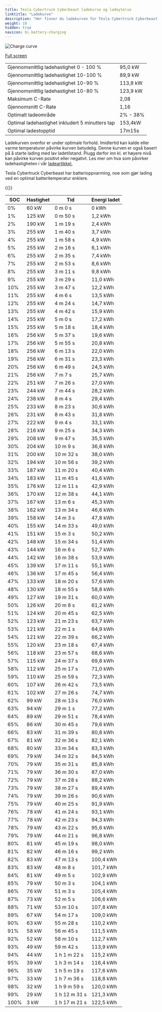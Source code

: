 ```yaml
---
title: Tesla Cybertruck Cyberbeast ladekurve og ladeytelse
linktitle: "Ladekurve"
description: "Her finner du ladekurven for Tesla Cybertruck Cyberbeast. "
weight: 10
hidden: true
navicon: bi-battery-charging
---
```

<!-- markdownlint-disable MD033 -->
<img src="../chargingcurve.svg" alt="Charge curve" class="img-fluid">

[Full screen](../chargingcurve.svg)


<table class="table table-striped">
<tbody>
<tr>
<td>Gjennomsnittlig ladehastighet 0 - 100 %</td><td>95,0 kW</td>
</tr>
<tr>
<td>Gjennomsnittlig ladehastighet 10-100 %</td><td>89,9 kW</td>
</tr>
<tr>
<td>Gjennomsnittlig ladehastighet 10-90 %</td><td>113,8 kW</td>
</tr>
<tr>
<td>Gjennomsnittlig ladehastighet 10-80 %</td><td>123,9 kW</td>
</tr>
<tr>
<td>Maksimum C-Rate</td><td>2,08</td>
</tr>
<tr>
<td>Gjennomsnitt C-Rate</td><td>1,16</td>
</tr>
<tr>
<td>Optimalt ladeområde</td><td>2% - 38%</td>
</tr>
<tr>
<td>Optimal ladehastighet inkludert 5 minutters tap</td><td>153,4kW</td>
</tr>
<tr>
<td>Optimal ladestopptid</td><td>17m15s</td>
</tr>
</tbody>
</table>


Ladekurven ovenfor er under optimale forhold. Imidlertid kan kalde eller varme temperaturer påvirke kurven betydelig. Denne kurven er også basert på å starte lading med lav ladetilstand. Plugg derfor inn kl. et høyere nivå kan påvirke kurven positivt eller negativt. Les mer om hva som påvirker ladehastigheten i vår [ladeartikkel.](../../../../../technology/battery/charging/) 


Tesla Cybertruck Cyberbeast har batterioppvarming, noe som gjør lading ved en optimal batteritemperatur enklere. 


{{<evkxdisplayaddarticle />}}
<table class="table table-striped">
<thead>
<tr><th>SOC</th><th>Hastighet</th><th>Tid</th><th>Energi ladet</th></tr>
</thead>
<tbody>
<tr>
<td>0%</td><td>60 kW</td><td> 0 m 0 s </td><td>0 kWh </td>
</tr>
<tr>
<td>1%</td><td>125 kW</td><td> 0 m 50 s </td><td>1,2 kWh </td>
</tr>
<tr>
<td>2%</td><td>190 kW</td><td> 1 m 19 s </td><td>2,4 kWh </td>
</tr>
<tr>
<td>3%</td><td>255 kW</td><td> 1 m 40 s </td><td>3,7 kWh </td>
</tr>
<tr>
<td>4%</td><td>255 kW</td><td> 1 m 58 s </td><td>4,9 kWh </td>
</tr>
<tr>
<td>5%</td><td>255 kW</td><td> 2 m 16 s </td><td>6,1 kWh </td>
</tr>
<tr>
<td>6%</td><td>255 kW</td><td> 2 m 35 s </td><td>7,4 kWh </td>
</tr>
<tr>
<td>7%</td><td>255 kW</td><td> 2 m 53 s </td><td>8,6 kWh </td>
</tr>
<tr>
<td>8%</td><td>255 kW</td><td> 3 m 11 s </td><td>9,8 kWh </td>
</tr>
<tr>
<td>9%</td><td>255 kW</td><td> 3 m 29 s </td><td>11,0 kWh </td>
</tr>
<tr>
<td>10%</td><td>255 kW</td><td> 3 m 47 s </td><td>12,2 kWh </td>
</tr>
<tr>
<td>11%</td><td>255 kW</td><td> 4 m 6 s </td><td>13,5 kWh </td>
</tr>
<tr>
<td>12%</td><td>255 kW</td><td> 4 m 24 s </td><td>14,7 kWh </td>
</tr>
<tr>
<td>13%</td><td>255 kW</td><td> 4 m 42 s </td><td>15,9 kWh </td>
</tr>
<tr>
<td>14%</td><td>255 kW</td><td> 5 m 0 s </td><td>17,2 kWh </td>
</tr>
<tr>
<td>15%</td><td>255 kW</td><td> 5 m 18 s </td><td>18,4 kWh </td>
</tr>
<tr>
<td>16%</td><td>256 kW</td><td> 5 m 37 s </td><td>19,6 kWh </td>
</tr>
<tr>
<td>17%</td><td>256 kW</td><td> 5 m 55 s </td><td>20,8 kWh </td>
</tr>
<tr>
<td>18%</td><td>256 kW</td><td> 6 m 13 s </td><td>22,0 kWh </td>
</tr>
<tr>
<td>19%</td><td>256 kW</td><td> 6 m 31 s </td><td>23,3 kWh </td>
</tr>
<tr>
<td>20%</td><td>256 kW</td><td> 6 m 49 s </td><td>24,5 kWh </td>
</tr>
<tr>
<td>21%</td><td>256 kW</td><td> 7 m 7 s </td><td>25,7 kWh </td>
</tr>
<tr>
<td>22%</td><td>251 kW</td><td> 7 m 26 s </td><td>27,0 kWh </td>
</tr>
<tr>
<td>23%</td><td>244 kW</td><td> 7 m 44 s </td><td>28,2 kWh </td>
</tr>
<tr>
<td>24%</td><td>238 kW</td><td> 8 m 4 s </td><td>29,4 kWh </td>
</tr>
<tr>
<td>25%</td><td>233 kW</td><td> 8 m 23 s </td><td>30,6 kWh </td>
</tr>
<tr>
<td>26%</td><td>231 kW</td><td> 8 m 43 s </td><td>31,8 kWh </td>
</tr>
<tr>
<td>27%</td><td>222 kW</td><td> 9 m 4 s </td><td>33,1 kWh </td>
</tr>
<tr>
<td>28%</td><td>216 kW</td><td> 9 m 25 s </td><td>34,3 kWh </td>
</tr>
<tr>
<td>29%</td><td>208 kW</td><td> 9 m 47 s </td><td>35,5 kWh </td>
</tr>
<tr>
<td>30%</td><td>204 kW</td><td> 10 m 9 s </td><td>36,8 kWh </td>
</tr>
<tr>
<td>31%</td><td>200 kW</td><td> 10 m 32 s </td><td>38,0 kWh </td>
</tr>
<tr>
<td>32%</td><td>194 kW</td><td> 10 m 56 s </td><td>39,2 kWh </td>
</tr>
<tr>
<td>33%</td><td>187 kW</td><td> 11 m 20 s </td><td>40,4 kWh </td>
</tr>
<tr>
<td>34%</td><td>183 kW</td><td> 11 m 45 s </td><td>41,6 kWh </td>
</tr>
<tr>
<td>35%</td><td>176 kW</td><td> 12 m 11 s </td><td>42,9 kWh </td>
</tr>
<tr>
<td>36%</td><td>170 kW</td><td> 12 m 38 s </td><td>44,1 kWh </td>
</tr>
<tr>
<td>37%</td><td>167 kW</td><td> 13 m 6 s </td><td>45,3 kWh </td>
</tr>
<tr>
<td>38%</td><td>162 kW</td><td> 13 m 34 s </td><td>46,6 kWh </td>
</tr>
<tr>
<td>39%</td><td>158 kW</td><td> 14 m 3 s </td><td>47,8 kWh </td>
</tr>
<tr>
<td>40%</td><td>155 kW</td><td> 14 m 33 s </td><td>49,0 kWh </td>
</tr>
<tr>
<td>41%</td><td>151 kW</td><td> 15 m 3 s </td><td>50,2 kWh </td>
</tr>
<tr>
<td>42%</td><td>148 kW</td><td> 15 m 34 s </td><td>51,4 kWh </td>
</tr>
<tr>
<td>43%</td><td>144 kW</td><td> 16 m 6 s </td><td>52,7 kWh </td>
</tr>
<tr>
<td>44%</td><td>142 kW</td><td> 16 m 38 s </td><td>53,9 kWh </td>
</tr>
<tr>
<td>45%</td><td>139 kW</td><td> 17 m 11 s </td><td>55,1 kWh </td>
</tr>
<tr>
<td>46%</td><td>136 kW</td><td> 17 m 45 s </td><td>56,4 kWh </td>
</tr>
<tr>
<td>47%</td><td>133 kW</td><td> 18 m 20 s </td><td>57,6 kWh </td>
</tr>
<tr>
<td>48%</td><td>130 kW</td><td> 18 m 55 s </td><td>58,8 kWh </td>
</tr>
<tr>
<td>49%</td><td>127 kW</td><td> 19 m 31 s </td><td>60,0 kWh </td>
</tr>
<tr>
<td>50%</td><td>126 kW</td><td> 20 m 8 s </td><td>61,2 kWh </td>
</tr>
<tr>
<td>51%</td><td>124 kW</td><td> 20 m 45 s </td><td>62,5 kWh </td>
</tr>
<tr>
<td>52%</td><td>123 kW</td><td> 21 m 23 s </td><td>63,7 kWh </td>
</tr>
<tr>
<td>53%</td><td>121 kW</td><td> 22 m 1 s </td><td>64,9 kWh </td>
</tr>
<tr>
<td>54%</td><td>121 kW</td><td> 22 m 39 s </td><td>66,2 kWh </td>
</tr>
<tr>
<td>55%</td><td>120 kW</td><td> 23 m 18 s </td><td>67,4 kWh </td>
</tr>
<tr>
<td>56%</td><td>118 kW</td><td> 23 m 57 s </td><td>68,6 kWh </td>
</tr>
<tr>
<td>57%</td><td>115 kW</td><td> 24 m 37 s </td><td>69,8 kWh </td>
</tr>
<tr>
<td>58%</td><td>112 kW</td><td> 25 m 17 s </td><td>71,0 kWh </td>
</tr>
<tr>
<td>59%</td><td>110 kW</td><td> 25 m 59 s </td><td>72,3 kWh </td>
</tr>
<tr>
<td>60%</td><td>107 kW</td><td> 26 m 42 s </td><td>73,5 kWh </td>
</tr>
<tr>
<td>61%</td><td>102 kW</td><td> 27 m 26 s </td><td>74,7 kWh </td>
</tr>
<tr>
<td>62%</td><td>99 kW</td><td> 28 m 13 s </td><td>76,0 kWh </td>
</tr>
<tr>
<td>63%</td><td>94 kW</td><td> 29 m 1 s </td><td>77,2 kWh </td>
</tr>
<tr>
<td>64%</td><td>89 kW</td><td> 29 m 51 s </td><td>78,4 kWh </td>
</tr>
<tr>
<td>65%</td><td>86 kW</td><td> 30 m 45 s </td><td>79,6 kWh </td>
</tr>
<tr>
<td>66%</td><td>83 kW</td><td> 31 m 39 s </td><td>80,8 kWh </td>
</tr>
<tr>
<td>67%</td><td>81 kW</td><td> 32 m 36 s </td><td>82,1 kWh </td>
</tr>
<tr>
<td>68%</td><td>80 kW</td><td> 33 m 34 s </td><td>83,3 kWh </td>
</tr>
<tr>
<td>69%</td><td>79 kW</td><td> 34 m 32 s </td><td>84,5 kWh </td>
</tr>
<tr>
<td>70%</td><td>79 kW</td><td> 35 m 31 s </td><td>85,8 kWh </td>
</tr>
<tr>
<td>71%</td><td>79 kW</td><td> 36 m 30 s </td><td>87,0 kWh </td>
</tr>
<tr>
<td>72%</td><td>79 kW</td><td> 37 m 28 s </td><td>88,2 kWh </td>
</tr>
<tr>
<td>73%</td><td>79 kW</td><td> 38 m 27 s </td><td>89,4 kWh </td>
</tr>
<tr>
<td>74%</td><td>79 kW</td><td> 39 m 26 s </td><td>90,6 kWh </td>
</tr>
<tr>
<td>75%</td><td>79 kW</td><td> 40 m 25 s </td><td>91,9 kWh </td>
</tr>
<tr>
<td>76%</td><td>78 kW</td><td> 41 m 24 s </td><td>93,1 kWh </td>
</tr>
<tr>
<td>77%</td><td>78 kW</td><td> 42 m 23 s </td><td>94,3 kWh </td>
</tr>
<tr>
<td>78%</td><td>79 kW</td><td> 43 m 22 s </td><td>95,6 kWh </td>
</tr>
<tr>
<td>79%</td><td>79 kW</td><td> 44 m 21 s </td><td>96,8 kWh </td>
</tr>
<tr>
<td>80%</td><td>81 kW</td><td> 45 m 19 s </td><td>98,0 kWh </td>
</tr>
<tr>
<td>81%</td><td>82 kW</td><td> 46 m 16 s </td><td>99,2 kWh </td>
</tr>
<tr>
<td>82%</td><td>83 kW</td><td> 47 m 13 s </td><td>100,4 kWh </td>
</tr>
<tr>
<td>83%</td><td>83 kW</td><td> 48 m 8 s </td><td>101,7 kWh </td>
</tr>
<tr>
<td>84%</td><td>81 kW</td><td> 49 m 5 s </td><td>102,9 kWh </td>
</tr>
<tr>
<td>85%</td><td>79 kW</td><td> 50 m 3 s </td><td>104,1 kWh </td>
</tr>
<tr>
<td>86%</td><td>76 kW</td><td> 51 m 3 s </td><td>105,4 kWh </td>
</tr>
<tr>
<td>87%</td><td>73 kW</td><td> 52 m 5 s </td><td>106,6 kWh </td>
</tr>
<tr>
<td>88%</td><td>71 kW</td><td> 53 m 10 s </td><td>107,8 kWh </td>
</tr>
<tr>
<td>89%</td><td>67 kW</td><td> 54 m 17 s </td><td>109,0 kWh </td>
</tr>
<tr>
<td>90%</td><td>63 kW</td><td> 55 m 28 s </td><td>110,2 kWh </td>
</tr>
<tr>
<td>91%</td><td>58 kW</td><td> 56 m 45 s </td><td>111,5 kWh </td>
</tr>
<tr>
<td>92%</td><td>52 kW</td><td> 58 m 10 s </td><td>112,7 kWh </td>
</tr>
<tr>
<td>93%</td><td>49 kW</td><td> 59 m 42 s </td><td>113,9 kWh </td>
</tr>
<tr>
<td>94%</td><td>44 kW</td><td>1 h 1 m 22 s </td><td>115,2 kWh </td>
</tr>
<tr>
<td>95%</td><td>39 kW</td><td>1 h 3 m 14 s </td><td>116,4 kWh </td>
</tr>
<tr>
<td>96%</td><td>35 kW</td><td>1 h 5 m 19 s </td><td>117,6 kWh </td>
</tr>
<tr>
<td>97%</td><td>33 kW</td><td>1 h 7 m 36 s </td><td>118,8 kWh </td>
</tr>
<tr>
<td>98%</td><td>32 kW</td><td>1 h 9 m 59 s </td><td>120,0 kWh </td>
</tr>
<tr>
<td>99%</td><td>29 kW</td><td>1 h 12 m 31 s </td><td>121,3 kWh </td>
</tr>
<tr>
<td>100%</td><td>3 kW</td><td>1 h 17 m 21 s </td><td>122,5 kWh </td>
</tr>
</tbody>
</table>

